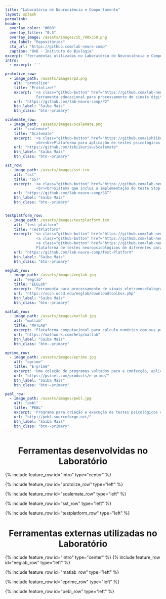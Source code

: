```yaml
---
title: "Laboratório de Neurociência e Comportamento"
layout: splash
permalink:
header:
  overlay_color: "#000"
  overlay_filter: "0.5"
  overlay_image: /assets/images/ib_700x350.png
  cta_label: "Repositórios"
  cta_url: "https://github.com/lab-neuro-comp"
  caption: "UnB - Instituto de Biologia"
excerpt: "Ferramentas utilizadas no Laboratório de Neurociência e Comportamento para auxiliar pesquisas."
intro:
  - excerpt: '`'

protolize_row:
  - image_path: /assets/images/p2.png
    alt: "protolize"
    title: "Protolize!"
    excerpt: '<a class="github-button" href="https://github.com/lab-neuro-comp/P2" data-icon="octicon-star" data-show-count="true" aria-label="Star lab-neuro-comp/P2 on GitHub">Star</a><br><br>
              Ferramenta educacional para processamento de sinais digitais. Roda em MATLAB e contém facilidades para o processamento de sinais eletroencefalográficos com o EEGLab.'
    url: "https://github.com/lab-neuro-comp/P2"
    btn_label: "Saiba Mais"
    btn_class: "btn--primary"

scalemate_row:
  - image_path: /assets/images/scalemate.png
    alt: "scalemate"
    title: "Scalemate"
    excerpt: '<a class="github-button" href="https://github.com/ishiikurisu/Scalemate" data-icon="octicon-star" data-show-count="true" aria-label="Star ishiikurisu/Scalemate on GitHub">Star</a>
              <br><br>Plataforma para aplicação de testes psicológicos de pergunta e resposta.'
    url: "https://github.com/ishiikurisu/Scalemate"
    btn_label: "Saiba Mais"
    btn_class: "btn--primary"

sst_row:
  - image_path: /assets/images/sst.ico
    alt: "sst"
    title: "SST"
    excerpt: '<a class="github-button" href="https://github.com/lab-neuro-comp/SST" data-icon="octicon-star" data-show-count="true" aria-label="Star lab-neuro-comp/SST on GitHub">Star</a>
              <br><br>Sistema que inclui a implementação do teste Stop-Signal e uma suíte de processamento de dados.'
    url: "https://github.com/lab-neuro-comp/SST"
    btn_label: "Saiba Mais"
    btn_class: "btn--primary"


testplatform_row:
  - image_path: /assets/images/testplatform.ico
    alt: "test-platform"
    title: "TestPlatform"
    excerpt: '<a class="github-button" href="https://github.com/lab-neuro-comp/Test-Platform/releases/download/v3.1/TestPlatform_pt-BR.exe" data-icon="octicon-cloud-download" data-size="large" aria-label="Download lab-neuro-comp/Test-Platform on GitHub">Download pt-BR</a>
              <a class="github-button" href="https://github.com/lab-neuro-comp/Test-Platform/releases/download/v3.1/TestPlatform_en-US.exe" data-icon="octicon-cloud-download" data-size="large" aria-label="Download lab-neuro-comp/Test-Platform on GitHub">Download en-US</a>
              <a class="github-button" href="https://github.com/lab-neuro-comp/Test-Platform" data-size="large" data-icon="octicon-star" data-show-count="true" aria-label="Star lab-neuro-comp/Test-Platform on GitHub">Star</a> <br><br>
              Plataforma de testes neuropsicológicos de diferentes paradigmas, tais como teste de tempo de reação e stroop.'
    url: "https://github.com/lab-neuro-comp/Test-Platform"
    btn_label: "Saiba Mais"
    btn_class: "btn--primary"

eeglab_row:
  - image_path: /assets/images/eeglab.jpg
    alt: "eeglab"
    title: "EEGLab"
    excerpt: 'Ferramenta para processamento de sinais eletroencefalográficos para o MATLAB desenvolvida pela Universidade da Califórnia.'
    url: "https://sccn.ucsd.edu/eeglab/downloadtoolbox.php"
    btn_label: "Saiba Mais"
    btn_class: "btn--primary"

matlab_row:
  - image_path: /assets/images/matlab.jpg
    alt: "matlab"
    title: "MATLAB"
    excerpt: 'Plataforma computacional para cálculo numérico com sua própria linguagem de programação. Este programa já está instalado nos computadores do laboratório'
    url: "https://mathwork.com/help/matlab"
    btn_label: "Saiba Mais"
    btn_class: "btn--primary"

eprime_row:
  - image_path: /assets/images/eprime.jpg
    alt: "eprime"
    title: "E-prime"
    excerpt: 'Uma coleção de programas voltados para a confecção, aplicação e análise de testes psicológicos.'
    url: "https://pstnet.com/products/e-prime/"
    btn_label: "Saiba Mais"
    btn_class: "btn--primary"

pebl_row:
  - image_path: /assets/images/pebl.jpg
    alt: "pebl"
    title: "PEBL"
    excerpt: 'Programa para criação e execução de testes psicológicos com uma interface gráfica'
    url: "http://pebl.sourceforge.net/"
    btn_label: "Saiba Mais"
    btn_class: "btn--primary"
---
```


<div align="center">
<h1>Ferramentas desenvolvidas no Laboratório</h1>
</div>

{% include feature_row id="intro" type="center" %}


{% include feature_row  id="protolize_row" type="left" %}

{% include feature_row id="scalemate_row" type="left" %}

{% include feature_row id="sst_row" type="left" %}

{% include feature_row id="testplatform_row" type="left" %}

<div align="center">
<h1>Ferramentas externas utilizadas no Laboratório</h1>
</div>

{% include feature_row id="intro" type="center" %}
{% include feature_row id="eeglab_row" type="left" %}

{% include feature_row id="matlab_row" type="left" %}

{% include feature_row id="eprime_row" type="left" %}

{% include feature_row id="pebl_row" type="left" %}
<!-- Place this tag in your head or just before your close body tag. -->
<script async defer src="https://buttons.github.io/buttons.js"></script>

